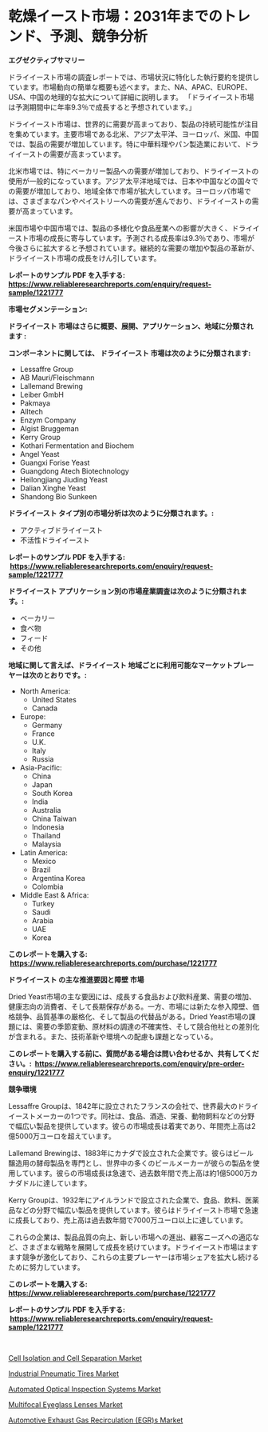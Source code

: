 <p><h1>乾燥イースト市場：2031年までのトレンド、予測、競争分析</h1></p><p><strong>エグゼクティブサマリー</strong></p>
<p><p>ドライイースト市場の調査レポートでは、市場状況に特化した執行要約を提供しています。市場動向の簡単な概要も述べます。また、NA、APAC、EUROPE、USA、中国の地理的な拡大について詳細に説明します。 「ドライイースト市場は予測期間中に年率9.3％で成長すると予想されています。」</p><p>ドライイースト市場は、世界的に需要が高まっており、製品の持続可能性が注目を集めています。主要市場である北米、アジア太平洋、ヨーロッパ、米国、中国では、製品の需要が増加しています。特に中華料理やパン製造業において、ドライイーストの需要が高まっています。</p><p>北米市場では、特にベーカリー製品への需要が増加しており、ドライイーストの使用が一般的になっています。アジア太平洋地域では、日本や中国などの国々での需要が増加しており、地域全体で市場が拡大しています。ヨーロッパ市場では、さまざまなパンやペイストリーへの需要が進んでおり、ドライイーストの需要が高まっています。</p><p>米国市場や中国市場では、製品の多様化や食品産業への影響が大きく、ドライイースト市場の成長に寄与しています。予測される成長率は9.3％であり、市場が今後さらに拡大すると予想されています。継続的な需要の増加や製品の革新が、ドライイースト市場の成長をけん引しています。</p></p>
<p><strong>レポートのサンプル PDF を入手する: <a href="https://www.reliableresearchreports.com/enquiry/request-sample/1221777">https://www.reliableresearchreports.com/enquiry/request-sample/1221777</a></strong></p>
<p><strong>市場セグメンテーション:</strong></p>
<p><strong> ドライイースト 市場はさらに概要、展開、アプリケーション、地域に分類されます :</strong></p>
<p><strong>コンポーネントに関しては、 ドライイースト 市場は次のように分類されます: &nbsp;</strong></p>
<p><ul><li>Lessaffre Group</li><li>AB Mauri/Fleischmann</li><li>Lallemand Brewing</li><li>Leiber GmbH</li><li>Pakmaya</li><li>Alltech</li><li>Enzym Company</li><li>Algist Bruggeman</li><li>Kerry Group</li><li>Kothari Fermentation and Biochem</li><li>Angel Yeast</li><li>Guangxi Forise Yeast</li><li>Guangdong Atech Biotechnology</li><li>Heilongjiang Jiuding Yeast</li><li>Dalian Xinghe Yeast</li><li>Shandong Bio Sunkeen</li></ul></p>
<p><strong> ドライイースト タイプ別の市場分析は次のように分類されます。:</strong></p>
<p><ul><li>アクティブドライイースト</li><li>不活性ドライイースト</li></ul></p>
<p><strong>レポートのサンプル PDF を入手する: &nbsp;<a href="https://www.reliableresearchreports.com/enquiry/request-sample/1221777">https://www.reliableresearchreports.com/enquiry/request-sample/1221777</a></strong></p>
<p><strong> ドライイースト アプリケーション別の市場産業調査は次のように分類されます。:</strong></p>
<p><ul><li>ベーカリー</li><li>食べ物</li><li>フィード</li><li>その他</li></ul></p>
<p><strong>地域に関して言えば、ドライイースト 地域ごとに利用可能なマーケットプレーヤーは次のとおりです。:</strong></p>
<p><ul>
    <li>
        North America:
        <ul>
            <li>United States</li>
            <li>Canada</li>
        </ul>
    </li>
    <li>
        Europe:
        <ul>
            <li>Germany</li>
            <li>France</li>
            <li>U.K.</li>
            <li>Italy</li>
            <li>Russia</li>
        </ul>
    </li>
    <li>
        Asia-Pacific:
        <ul>
            <li>China</li>
            <li>Japan</li>
            <li>South Korea</li>
            <li>India</li>
            <li>Australia</li>
            <li>China Taiwan</li>
            <li>Indonesia</li>
            <li>Thailand</li>
            <li>Malaysia</li>
        </ul>
    </li>
    <li>
        Latin America:
        <ul>
            <li>Mexico</li>
            <li>Brazil</li>
            <li>Argentina Korea</li>
            <li>Colombia</li>
        </ul>
    </li>
    <li>
        Middle East & Africa:
        <ul>
            <li>Turkey</li>
            <li>Saudi</li>
            <li>Arabia</li>
            <li>UAE</li>
            <li>Korea</li>
        </ul>
    </li>
    </ul></p>
<p><strong>このレポートを購入する: &nbsp;<a href="https://www.reliableresearchreports.com/purchase/1221777">https://www.reliableresearchreports.com/purchase/1221777</a></strong></p>
<p><strong>ドライイースト の主な推進要因と障壁 市場</strong></p>
<p><p>Dried Yeast市場の主な要因には、成長する食品および飲料産業、需要の増加、健康志向の消費者、そして長期保存がある。一方、市場には新たな参入障壁、価格競争、品質基準の厳格化、そして製品の代替品がある。Dried Yeast市場の課題には、需要の季節変動、原材料の調達の不確実性、そして競合他社との差別化が含まれる。また、技術革新や環境への配慮も課題となっている。</p></p>
<p><strong>このレポートを購入する前に、質問がある場合は問い合わせるか、共有してください。:&nbsp; <a href="https://www.reliableresearchreports.com/enquiry/pre-order-enquiry/1221777">https://www.reliableresearchreports.com/enquiry/pre-order-enquiry/1221777</a></strong></p>
<p><strong>競争環境</strong></p>
<p><p>Lessaffre Groupは、1842年に設立されたフランスの会社で、世界最大のドライイーストメーカーの1つです。同社は、食品、酒造、栄養、動物飼料などの分野で幅広い製品を提供しています。彼らの市場成長は着実であり、年間売上高は2億5000万ユーロを超えています。</p><p>Lallemand Brewingは、1883年にカナダで設立された企業です。彼らはビール醸造用の酵母製品を専門とし、世界中の多くのビールメーカーが彼らの製品を使用しています。彼らの市場成長は急速で、過去数年間で売上高は約1億5000万カナダドルに達しています。</p><p>Kerry Groupは、1932年にアイルランドで設立された企業で、食品、飲料、医薬品などの分野で幅広い製品を提供しています。彼らはドライイースト市場で急速に成長しており、売上高は過去数年間で7000万ユーロ以上に達しています。</p><p>これらの企業は、製品品質の向上、新しい市場への進出、顧客ニーズへの適応など、さまざまな戦略を展開して成長を続けています。ドライイースト市場はますます競争が激化しており、これらの主要プレーヤーは市場シェアを拡大し続けるために努力しています。</p></p>
<p><strong>このレポートを購入する: &nbsp; <a href="https://www.reliableresearchreports.com/purchase/1221777">https://www.reliableresearchreports.com/purchase/1221777</a></strong></p>
<p><strong>レポートのサンプル PDF を入手する: &nbsp;<a href="https://www.reliableresearchreports.com/enquiry/request-sample/1221777">https://www.reliableresearchreports.com/enquiry/request-sample/1221777</a></strong><strong></strong></p>
<p>&nbsp;</p>
<p><p><a href="https://view.publitas.com/reportprime-1/cell-isolation-and-cell-separation-market-size-growing-and-forecasted-for-period-from-2023-2030-and-provides-complete-market-analysis-of-this-market/">Cell Isolation and Cell Separation Market</a></p><p><a href="https://noble-drawer-34c.notion.site/Industrial-Pneumatic-Tires-Market-Size-2024-2031-Global-Industrial-Analysis-Key-Geographical-Regi-4366402d6182411a9f9142181fc76351">Industrial Pneumatic Tires Market</a></p><p><a href="https://three-jumbo-f6d.notion.site/Automated-Optical-Inspection-Systems-Market-Research-Report-Provides-thorough-Industry-Overview-whi-84fa3497ad564986ae0d179de8ea4f64">Automated Optical Inspection Systems Market</a></p><p><a href="https://issuu.com/reportprime-2/docs/multifocal-eyeglass-lenses-market-size-2030.pptx">Multifocal Eyeglass Lenses Market</a></p><p><a href="https://github.com/prosalinda88/Market-Research-Report-List-3/blob/main/automotive-exhaust-gas-recirculation-egrs-market.md">Automotive Exhaust Gas Recirculation (EGR)s Market</a></p></p>